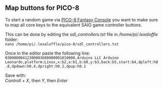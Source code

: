 ## Map buttons for PICO-8

To start a random game via [PICO-8 Fantasy Console](https://www.lexaloffle.com/pico-8.php?page=faq) you want to make sure to map all core keys to the equivalent SAIO game controller buttons.

This can be done by editing the _sdl_controllers.txt_ file in _/home/pi/.lexaloffle_ folder:  
`nano /home/pi/.lexaloffle/pico-8/sdl_controllers.txt`

Once in the editor paste the following line:  
`03000000412300003680000001010000,Arduino LLC Arduino Leonardo,platform:Linux,x:b2,a:b1,b:b0,y:b3,back:b5,start:b4,dpleft:h0.8,dpdown:h0.4,dpright:h0.2,dpup:h0.1`

Save with:  
_Controll + X_, then _Y_, then _Enter_